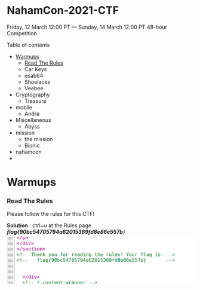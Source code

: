 # NahamCon-2021-CTF
Friday, 12 March 12:00 PT — Sunday, 14 March 12:00 PT 48-hour Competition <br>

Table of contents
- [Warmups](#Warmups)
  - [Read The Rules](#Read-The-Rules)
  - Car Keys
  - esab64
  - Shoelaces
  - Veebee
- Cryptography
  - Treasure
- mobile
  - Andra
- Miscellaneous
  - Abyss
- mission
  - the mission
  - Bionic
- nahamcon
- 
# **Warmups**

### **Read The Rules**<br>
Please follow the rules for this CTF!<br>

**Solution** : ctrl+u at the Rules page<br>
_**flag{90bc54705794a62015369fd8e86e557b**}_<br>
![](https://github.com/darknezs/NahamCon-2021-CTF/blob/main/source/readRules.png)
